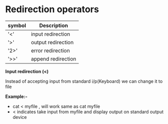 # Redirection operators

symbol | Description 
-------|------------
'<'  | input redirection
  '>'  | output redirection
'2>' | error redirection 
'>>' | append redirection 

**Input redirection (<)**

Instead of accepting input from standard i/p(Keyboard) we can change it to file 

**Example:-** 
- cat < myfile , will work same as cat myfile
- < indicates take input from myfile and display output on standard output device 